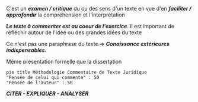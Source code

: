 C'est un ***examen / critique*** du ou des sens d'un texte en vue d'en ***faciliter / approfondir*** la compréhension et l'interprétation

***Le texte à commenter est au coeur de l'exercice***. Il est important de réfléchir autour de l'idée ou des grandes idées du texte

Ce n'est pas une paraphrase du texte.=> ***Conaissance extérieures indispensables***.

Même présentation formelle que la dissertation

```mermaid
pie title Méthodologie Commentaire de Texte Juridique
"Pensée de celui qui commente" : 50
"Pensée de l'auteur" : 50
```


***CITER - EXPLIQUER - ANALYSER***
